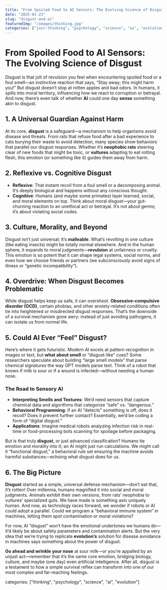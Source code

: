 ```yaml
---
title: "From Spoiled Food to AI Sensors: The Evolving Science of Disgust"
date: "2025-01-23"
slug: "disgust-and-ai"
featuredImg: "/images/thinking.jpg"
categories: ["just-thinking", "psychology", "science", "ai", "evolution","i-wonder"]
---
```


# From Spoiled Food to AI Sensors: The Evolving Science of Disgust

Disgust is that jolt of revulsion you feel when encountering spoiled food or a foul smell—an instinctive reaction that says, “Stay away; this might harm you!” But disgust doesn’t stop at rotten apples and bad odors. In humans, it spills into moral territory, influencing how we react to corruption or betrayal. And now, there’s even talk of whether **AI** could one day **sense** something akin to disgust.

## 1. A Universal Guardian Against Harm
At its core, **disgust** is a safeguard—a mechanism to help organisms avoid disease and threats. From rats that refuse food after a bad experience to cats burying their waste to avoid detection, many species show behaviors that parallel our disgust responses. Whether it’s **neophobic rats** steering clear of new foods that might be toxic, or **vultures** adapting to eat rotting flesh, this emotion (or something like it) guides them away from harm.

## 2. Reflexive vs. Cognitive Disgust
- **Reflexive**: That instant recoil from a foul smell or a decomposing animal. It’s deeply biological and happens without any conscious thought.  
- **Cognitive**: Humans (and maybe some primates) layer learned, social, and moral elements on top. Think about moral disgust—your gut-churning reaction to an unethical act or betrayal. It’s not about germs; it’s about violating social codes.

## 3. Culture, Morality, and Beyond
Disgust isn’t just universal; it’s **malleable**. What’s revolting in one culture (like eating insects) might be totally normal elsewhere. And in the human sphere, it expands to moral judgments—**revulsion** at unfairness or cruelty. This emotion is so potent that it can shape legal systems, social norms, and even how we choose friends or partners (we subconsciously avoid signs of illness or “genetic incompatibility”).

## 4. Overdrive: When Disgust Becomes Problematic
While disgust helps keep us safe, it can overshoot. **Obsessive-compulsive disorder (OCD)**, certain phobias, and other anxiety-related conditions often tie into heightened or misdirected disgust responses. That’s the downside of a survival mechanism gone awry: instead of just avoiding pathogens, it can isolate us from normal life.

## 5. Could AI Ever “Feel” Disgust?
Here’s where it gets futuristic. Modern AI excels at pattern recognition in images or text, but **what about smell** or “disgust-like” cues? Some researchers speculate about building “large smell models” that parse chemical signatures the way GPT models parse text. Think of a robot that knows if milk is sour or if a wound is infected—without needing a human nose.

### The Road to Sensory AI
- **Interpreting Smells and Textures**: We’d need sensors that capture chemical data and algorithms that categorize “safe” vs. “dangerous.”  
- **Behavioral Programming**: If an AI “detects” something is off, does it recoil? Does it prevent further contact? Essentially, we’d be coding a form of “digital disgust.”  
- **Applications**: Imagine medical robots analyzing infection risk in real-time or food-processing bots scanning for spoilage before packaging.

But is that truly **disgust**, or just advanced classification? Humans tie emotion and morality into it; an AI might just run calculations. We might call it “functional disgust,” a behavioral rule set ensuring the machine avoids harmful substances—echoing what disgust does for us.

## 6. The Big Picture
**Disgust** started as a simple, universal defense mechanism—don’t eat that, it’s rotten! Over millennia, humans magnified it into social and moral judgments. Animals exhibit their own versions, from rats’ neophobia to vultures’ specialized guts. We have made is something aslo uniquely human.  And now, as technology races forward, we wonder if robots or AI could adopt a parallel. Could we program a “behavioral immune system” in machines, letting them spot contamination or moral violations?

For now, AI “disgust” won’t have the emotional undertones we humans do—it’d likely be about safety parameters and contamination alerts. But the very idea that we’re trying to replicate **evolution’s** solution for disease avoidance in machines says something about the power of disgust.

**Go ahead and wrinkle your nose** at sour milk—or you’re appalled by an unjust act—remember that it’s the same core emotion, bridging biology, culture, and maybe (one day) even artificial intelligence. After all, disgust is a testament to how a simple survival reflex can transform into one of our most complex and far-reaching feelings.

categories: ["thinking", "psychology", "science", "ai", "evolution"]